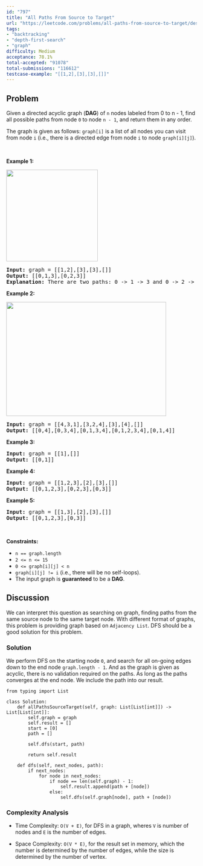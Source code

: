 ```yaml
---
id: "797"
title: "All Paths From Source to Target"
url: "https://leetcode.com/problems/all-paths-from-source-to-target/description/"
tags:
- "backtracking"
- "depth-first-search"
- "graph"
difficulty: Medium
acceptance: 78.1%
total-accepted: "91078"
total-submissions: "116612"
testcase-example: "[[1,2],[3],[3],[]]"
---
```


## Problem

<p>Given a directed&nbsp;acyclic graph (<strong>DAG</strong>) of <code>n</code> nodes labeled from 0 to n - 1,&nbsp;find all possible paths from node <code>0</code> to node <code>n - 1</code>, and return them in any order.</p>

<p>The graph is given as follows:&nbsp;<code>graph[i]</code> is a list of all nodes you can visit from node <code>i</code>&nbsp;(i.e., there is a directed edge from node <code>i</code> to node <code>graph[i][j]</code>).</p>

<p>&nbsp;</p>
<p><strong>Example 1:</strong></p>
<img alt="" src="https://assets.leetcode.com/uploads/2020/09/28/all_1.jpg" style="width: 242px; height: 242px;" />
<pre>
<strong>Input:</strong> graph = [[1,2],[3],[3],[]]
<strong>Output:</strong> [[0,1,3],[0,2,3]]
<strong>Explanation:</strong> There are two paths: 0 -&gt; 1 -&gt; 3 and 0 -&gt; 2 -&gt; 3.
</pre>

<p><strong>Example 2:</strong></p>
<img alt="" src="https://assets.leetcode.com/uploads/2020/09/28/all_2.jpg" style="width: 423px; height: 301px;" />
<pre>
<strong>Input:</strong> graph = [[4,3,1],[3,2,4],[3],[4],[]]
<strong>Output:</strong> [[0,4],[0,3,4],[0,1,3,4],[0,1,2,3,4],[0,1,4]]
</pre>

<p><strong>Example 3:</strong></p>

<pre>
<strong>Input:</strong> graph = [[1],[]]
<strong>Output:</strong> [[0,1]]
</pre>

<p><strong>Example 4:</strong></p>

<pre>
<strong>Input:</strong> graph = [[1,2,3],[2],[3],[]]
<strong>Output:</strong> [[0,1,2,3],[0,2,3],[0,3]]
</pre>

<p><strong>Example 5:</strong></p>

<pre>
<strong>Input:</strong> graph = [[1,3],[2],[3],[]]
<strong>Output:</strong> [[0,1,2,3],[0,3]]
</pre>

<p>&nbsp;</p>
<p><strong>Constraints:</strong></p>

<ul>
	<li><code>n == graph.length</code></li>
	<li><code>2 &lt;= n &lt;= 15</code></li>
	<li><code>0 &lt;= graph[i][j] &lt; n</code></li>
	<li><code>graph[i][j] != i</code> (i.e., there will be no self-loops).</li>
	<li>The input graph is <strong>guaranteed</strong> to be a <strong>DAG</strong>.</li>
</ul>

## Discussion

We can interpret this question as searching on graph, finding paths from the
same source node to the same target node. With different format of graphs,
this problem is providing graph based on `Adjacency List`. DFS should
be a good solution for this problem.

### Solution

We perform DFS on the starting node `0`, and search for all on-going edges down
to the end node `graph.length - 1`. And as the graph is given as acyclic, there
is no validation required on the paths. As long as the paths converges at the
end node. We include the path into our result.

```py3
from typing import List

class Solution:
    def allPathsSourceTarget(self, graph: List[List[int]]) -> List[List[int]]:
        self.graph = graph
        self.result = []
        start = [0]
        path = []

        self.dfs(start, path)

        return self.result

    def dfs(self, next_nodes, path):
        if next_nodes:
            for node in next_nodes:
                if node == len(self.graph) - 1:
                    self.result.append(path + [node])
                else:
                    self.dfs(self.graph[node], path + [node])
```

### Complexity Analysis

- Time Complexity: `O(V + E)`, for DFS in a graph, wheres `V` is number of nodes
  and `E` is the number of edges.

- Space Complexity: `O(V * E)`, for the result set in memory, which the number
  is determined by the number of edges, while the size is determined by the
  number of vertex.
